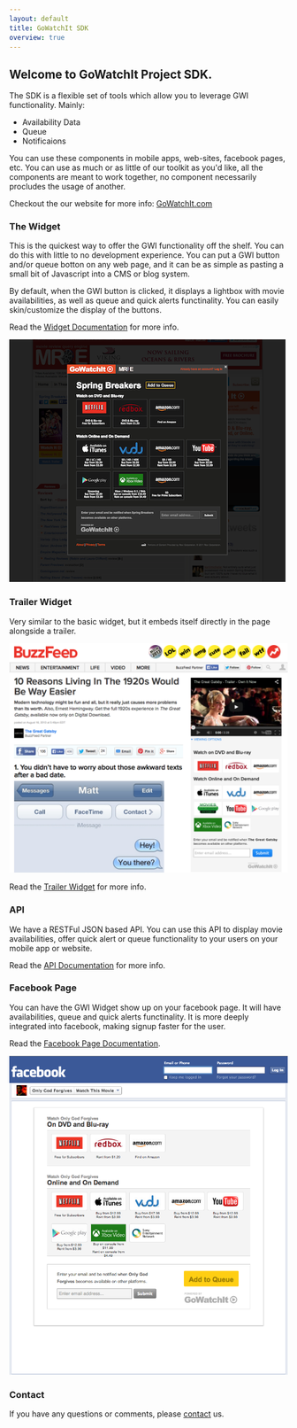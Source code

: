 ```yaml
---
layout: default
title: GoWatchIt SDK
overview: true
---
```


## Welcome to GoWatchIt Project SDK. 
The SDK is a flexible set of tools which allow you to leverage GWI functionality. Mainly: 

* Availability Data
* Queue
* Notificaions 

You can use these components in mobile apps, web-sites, facebook pages, etc. You can use as much or as little of our toolkit as you'd like, all the components are meant to work together, no component necessarily procludes the usage of another. 

Checkout the our website for more info: [GoWatchIt.com](http://gowatchit.com)

### The Widget
This is the quickest way to offer the GWI functionality off the shelf. You can do this with little to no development experience. You can put a GWI button and/or queue botton on any web page, and it can be as simple as pasting a small bit of Javascript into a CMS or blog system. 

By default, when the GWI button is clicked, it displays a lightbox with movie availabilities, as well as queue and quick alerts functinality. You can easily skin/customize the display of the buttons. 

Read the [Widget Documentation](/widget.html) for more info.

![example widget](screenshots/widgetOnSite.png)

### Trailer Widget
Very similar to the basic widget, but it embeds itself directly in the page alongside a trailer. 

![ad unit](screenshots/trailerUnit.png)

Read the [Trailer Widget](/trailerWidget.html) for more info.

### API
We have a RESTFul JSON based API. You can use this API to display movie availabilities, offer quick alert or queue functionality to your users on your mobile app or website. 

Read the [API Documentation](http://docs.gowatchit.apiary.io/) for more info.

### Facebook Page
You can have the GWI Widget show up on your facebook page. It will have availabilities, queue and quick alerts functinality. It is more deeply integrated into facebook, making signup faster for the user.  

Read the [Facebook Page Documentation](/facebook.html).

![example facebook tab](screenshots/onlyGodForgivesFacebookTab.png)



### Contact
If you have any questions or comments, please [contact](mailto:info@gowatchit.com) us.